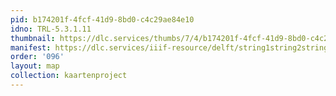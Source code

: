 ```yaml
---
pid: b174201f-4fcf-41d9-8bd0-c4c29ae84e10
idno: TRL-5.3.1.11
thumbnail: https://dlc.services/thumbs/7/4/b174201f-4fcf-41d9-8bd0-c4c29ae84e10/full/400,339/0/default.jpg
manifest: https://dlc.services/iiif-resource/delft/string1string2string3/kaartenproject-2007/TRL-5.3.1.11
order: '096'
layout: map
collection: kaartenproject
---
```

